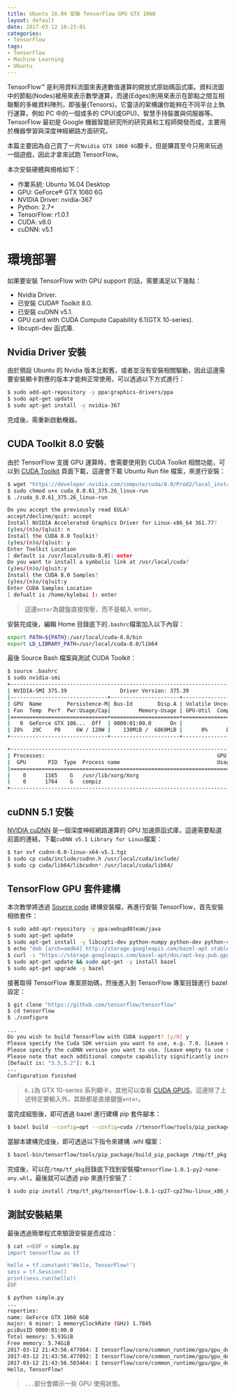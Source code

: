 ```yaml
---
title: Ubuntu 16.04 安裝 TensorFlow GPU GTX 1060
layout: default
date: 2017-03-12 16:23:01
categories:
- TensorFlow
tags:
- TensorFlow
- Machine Learning
- Ubuntu
---
```

TensorFlow™ 是利用資料流圖來表達數值運算的開放式原始碼函式庫。資料流圖中的節點(Nodes)被用來表示數學運算，而邊(Edges)則用來表示在節點之間互相聯繫的多維資料陣列，即張量(Tensors)。它靈活的架構讓你能夠在不同平台上執行運算，例如 PC 中的一個或多的 CPU(或GPU)、智慧手持裝置與伺服器等。TensorFlow 最初是 Google 機器智能研究所的研究員和工程師開發而成，主要用於機器學習與深度神經網路方面研究。

本篇主要因為自己買了一片`Nvidia GTX 1060 6G`顯卡，但是購買至今只用來玩過一個遊戲，因此才拿來試跑 TensorFlow。

<!--more-->

本次安裝硬體與規格如下：
* 作業系統: Ubuntu 16.04 Desktop
* GPU: GeForce® GTX 1060 6G
* NVIDIA Driver: nvidia-367
* Python: 2.7+
* TensorFlow: r1.0.1
* CUDA: v8.0
* cuDNN: v5.1

# 環境部署
如果要安裝 TensorFlow with GPU support 的話，需要滿足以下幾點：
* Nvidia Driver.
* 已安裝 CUDA® Toolkit 8.0.
* 已安裝 cuDNN v5.1.
* GPU card with CUDA Compute Capability 6.1(GTX 10-series).
* libcupti-dev 函式庫.

## Nvidia Driver 安裝
由於預設 Ubuntu 的 Nvidia 版本比較舊，或者並沒有安裝相關驅動，因此這邊需要安裝顯卡對應的版本才能夠正常使用，可以透過以下方式進行：
```sh
$ sudo add-apt-repository -y ppa:graphics-drivers/ppa
$ sudo apt-get update
$ sudo apt-get install -y nvidia-367
```

完成後，需重新啟動機器。

## CUDA Toolkit 8.0 安裝
由於 TensorFlow 支援 GPU 運算時，會需要使用到 CUDA Toolkit 相關功能，可以到 [CUDA Toolkit](https://developer.nvidia.com/cuda-downloads) 頁面下載，這邊會下載 Ubuntu Run file 檔案，來進行安裝：
```sh
$ wget "https://developer.nvidia.com/compute/cuda/8.0/Prod2/local_installers/cuda_8.0.61_375.26_linux-run"
$ sudo chmod u+x cuda_8.0.61_375.26_linux-run
$ ./cuda_8.0.61_375.26_linux-run

Do you accept the previously read EULA?
accept/decline/quit: accept
Install NVIDIA Accelerated Graphics Driver for Linux-x86_64 361.77?
(y)es/(n)o/(q)uit: n
Install the CUDA 8.0 Toolkit?
(y)es/(n)o/(q)uit: y
Enter Toolkit Location
[ default is /usr/local/cuda-8.0]: enter
Do you want to install a symbolic link at /usr/local/cuda?
(y)es/(n)o/(q)uit:y
Install the CUDA 8.0 Samples?
(y)es/(n)o/(q)uit:y
Enter CUDA Samples Location
[ defualt is /home/kylebai ]: enter
```
> 這邊`enter`為鍵盤直接按壓，而不是輸入 enter。

安裝完成後，編輯 Home 目錄底下的`.bashrc`檔案加入以下內容：
```sh
export PATH=${PATH}:/usr/local/cuda-8.0/bin
export LD_LIBRARY_PATH=/usr/local/cuda-8.0/lib64
```

最後 Source Bash 檔案與測試 CUDA Toolkit：
```sh
$ source .bashrc
$ sudo nvidia-smi
+-----------------------------------------------------------------------------+
| NVIDIA-SMI 375.39                 Driver Version: 375.39                    |
|-------------------------------+----------------------+----------------------+
| GPU  Name        Persistence-M| Bus-Id        Disp.A | Volatile Uncorr. ECC |
| Fan  Temp  Perf  Pwr:Usage/Cap|         Memory-Usage | GPU-Util  Compute M. |
|===============================+======================+======================|
|   0  GeForce GTX 106...  Off  | 0000:01:00.0      On |                  N/A |
| 28%   29C    P8     6W / 120W |    130MiB /  6069MiB |      0%      Default |
+-------------------------------+----------------------+----------------------+

+-----------------------------------------------------------------------------+
| Processes:                                                       GPU Memory |
|  GPU       PID  Type  Process name                               Usage      |
|=============================================================================|
|    0      1165    G   /usr/lib/xorg/Xorg                              98MiB |
|    0      1764    G   compiz                                          29MiB |
+-----------------------------------------------------------------------------+
```

## cuDNN 5.1 安裝
[NVIDIA cuDNN](https://developer.nvidia.com/rdp/cudnn-download) 是一個深度神經網路運算的 GPU 加速原函式庫，這邊需要點選前面的連結，下載`cuDNN v5.1 Library for Linux`檔案：
```sh
$ tar xvf cudnn-8.0-linux-x64-v5.1.tgz
$ sudo cp cuda/include/cudnn.h /usr/local/cuda/include/
$ sudo cp cuda/lib64/libcudnn* /usr/local/cuda/lib64/
```

## TensorFlow GPU 套件建構
本次教學將透過 [Source code](https://github.com/tensorflow/tensorflow) 建構安裝檔，再進行安裝 TensorFlow，首先安裝相依套件：
```sh
$ sudo add-apt-repository -y ppa:webupd8team/java
$ sudo apt-get update
$ sudo apt-get install -y libcupti-dev python-numpy python-dev python-setuptools python-pip python-wheel git oracle-java8-installer
$ echo "deb [arch=amd64] http://storage.googleapis.com/bazel-apt stable jdk1.8" | sudo tee /etc/apt/sources.list.d/bazel.list
$ curl -s "https://storage.googleapis.com/bazel-apt/doc/apt-key.pub.gpg" | sudo apt-key add -
$ sudo apt-get update && sudo apt-get -y install bazel
$ sudo apt-get upgrade -y bazel
```

接著取得 TensorFlow 專案原始碼，然後進入到 TensorFlow 專案目錄進行 bazel 設定：
```sh
$ git clone "https://github.com/tensorflow/tensorflow"
$ cd tensorflow
$ ./configure

...
Do you wish to build TensorFlow with CUDA support? [y/N] y
Please specify the Cuda SDK version you want to use, e.g. 7.0. [Leave empty to use system default]: 8.0
Please specify the cuDNN version you want to use. [Leave empty to use system default]: 5
Please note that each additional compute capability significantly increases your build time and binary size.
[Default is: "3.5,5.2"]: 6.1
...
Configuration finished
```
> `6.1`為 GTX 10-series 系列顯卡，其他可以查看 [CUDA GPUS](https://developer.nvidia.com/cuda-gpus)。這邊除了上述特定要輸入外，其餘都是直接鍵盤`enter`。

當完成組態後，即可透過 bazel 進行建構 pip 套件腳本：
```sh
$ bazel build --config=opt --config=cuda //tensorflow/tools/pip_package:build_pip_package
```

當腳本建構完成後，即可透過以下指令來建構 .whl 檔案：
```sh
$ bazel-bin/tensorflow/tools/pip_package/build_pip_package /tmp/tf_pkg
```

完成後，可以在`/tmp/tf_pkg`目錄底下找到安裝檔`tensorflow-1.0.1-py2-none-any.whl`，最後就可以透過 pip 來進行安裝了：
```sh
$ sudo pip install /tmp/tf_pkg/tensorflow-1.0.1-cp27-cp27mu-linux_x86_64.whl
```

## 測試安裝結果
最後透過簡單程式來驗證安裝是否成功：
```sh
$ cat <<EOF > simple.py
import tensorflow as tf

hello = tf.constant('Hello, TensorFlow!')
sess = tf.Session()
print(sess.run(hello))
EOF

$ python simple.py
...
roperties:
name: GeForce GTX 1060 6GB
major: 6 minor: 1 memoryClockRate (GHz) 1.7845
pciBusID 0000:01:00.0
Total memory: 5.93GiB
Free memory: 5.74GiB
2017-03-12 21:43:56.477084: I tensorflow/core/common_runtime/gpu/gpu_device.cc:908] DMA: 0
2017-03-12 21:43:56.477092: I tensorflow/core/common_runtime/gpu/gpu_device.cc:918] 0:   Y
2017-03-12 21:43:56.503464: I tensorflow/core/common_runtime/gpu/gpu_device.cc:977] Creating TensorFlow device (/gpu:0) -> (device: 0, name: GeForce GTX 1060 6GB, pci bus id: 0000:01:00.0)
Hello, TensorFlow!
```
> `...`部分會顯示一些 GPU 使用狀態。
